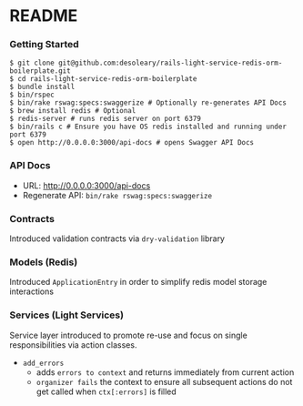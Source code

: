 # README

### Getting Started
```shell
$ git clone git@github.com:desoleary/rails-light-service-redis-orm-boilerplate.git
$ cd rails-light-service-redis-orm-boilerplate
$ bundle install
$ bin/rspec
$ bin/rake rswag:specs:swaggerize # Optionally re-generates API Docs
$ brew install redis # Optional
$ redis-server # runs redis server on port 6379
$ bin/rails c # Ensure you have OS redis installed and running under port 6379
$ open http://0.0.0.0:3000/api-docs # opens Swagger API Docs
```

### API Docs
- URL: http://0.0.0.0:3000/api-docs
- Regenerate API: `bin/rake rswag:specs:swaggerize`

### Contracts
Introduced validation contracts via `dry-validation` library

### Models (Redis)
Introduced `ApplicationEntry` in order to simplify redis model storage interactions

### Services (Light Services)
Service layer introduced to promote re-use and focus on single responsibilities via action classes.

- `add_errors`
  - adds `errors to context` and returns immediately from current action
  - `organizer fails` the context to ensure all subsequent actions do not get called when `ctx[:errors]` is filled

